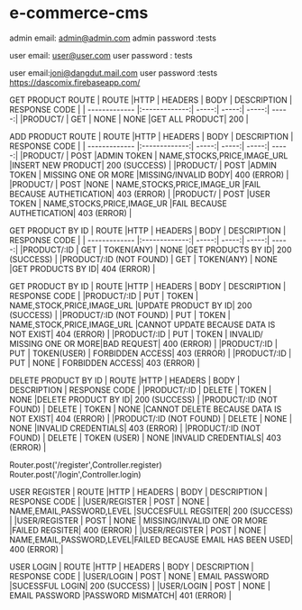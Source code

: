 # e-commerce-cms

admin email: admin@admin.com
admin password :tests

user email: user@user.com 
user password : tests

user email:joni@dangdut.mail.com
user password :tests
https://dascomix.firebaseapp.com/


GET PRODUCT ROUTE
|    ROUTE     |HTTP            | HEADERS  | BODY  | DESCRIPTION  | RESPONSE CODE    |
| ------------- |:-------------:|    -----:| -----:|        -----:|       -----:|
|PRODUCT/       |  GET          |   NONE   | NONE  |GET ALL PRODUCT|    200      |

ADD PRODUCT ROUTE
|    ROUTE     |HTTP            | HEADERS  | BODY  | DESCRIPTION  | RESPONSE CODE    |
| ------------- |:-------------:|    -----:| -----:|        -----:|       -----:|
|PRODUCT/       |  POST          |ADMIN TOKEN   | NAME,STOCKS,PRICE,IMAGE_URL  |INSERT NEW PRODUCT|    200 (SUCCESS)      |
|PRODUCT/       |  POST          |ADMIN TOKEN   | MISSING ONE OR MORE   |MISSING/INVALID BODY|    400 (ERROR)      |
|PRODUCT/       |  POST          |NONE   | NAME,STOCKS,PRICE,IMAGE_UR   |FAIL BECAUSE AUTHETICATION|    403 (ERROR)      |
|PRODUCT/       |  POST          |USER TOKEN   | NAME,STOCKS,PRICE,IMAGE_UR   |FAIL BECAUSE AUTHETICATION|    403 (ERROR)      |

GET PRODUCT BY ID
|    ROUTE     |HTTP            | HEADERS  | BODY  | DESCRIPTION  | RESPONSE CODE    |
| ------------- |:-------------:|    -----:| -----:|        -----:|       -----:|
|PRODUCT/:ID       |  GET          |   TOKEN(ANY)   | NONE |GET PRODUCTS BY ID|    200 (SUCCESS)      |
|PRODUCT/:ID (NOT FOUND)       |  GET          |   TOKEN(ANY)   | NONE |GET PRODUCTS BY ID|    404 (ERROR)      |

GET PRODUCT BY ID
|    ROUTE     |HTTP            | HEADERS  | BODY  | DESCRIPTION  | RESPONSE CODE    |
|PRODUCT/:ID       |  PUT          |   TOKEN   | NAME,STOCK,PRICE,IMAGE_URL |UPDATE PRODUCT BY ID|    200 (SUCCESS)      |
|PRODUCT/:ID (NOT FOUND)      |  PUT          |   TOKEN   | NAME,STOCK,PRICE,IMAGE_URL |CANNOT UPDATE BECAUSE DATA IS NOT EXIST|    404 (ERROR)      |
|PRODUCT/:ID     |  PUT          |   TOKEN   | INVALID/ MISSING ONE OR MORE|BAD REQUEST|    400 (ERROR)      |
|PRODUCT/:ID     |  PUT          |   TOKEN(USER)   | FORBIDDEN ACCESS|    403 (ERROR)      |
|PRODUCT/:ID     |  PUT          |   NONE   | FORBIDDEN ACCESS|    403 (ERROR)      |

DELETE PRODUCT BY ID
|    ROUTE     |HTTP            | HEADERS  | BODY  | DESCRIPTION  | RESPONSE CODE    |
|PRODUCT/:ID       |  DELETE          |   TOKEN   | NONE |DELETE PRODUCT BY ID|    200 (SUCCESS)      |
|PRODUCT/:ID (NOT FOUND)    |  DELETE          |   TOKEN   | NONE |CANNOT DELETE BECAUSE DATA IS NOT EXIST|    404 (ERROR)      |
|PRODUCT/:ID (NOT FOUND)    |  DELETE          |   NONE   | NONE |INVALID CREDENTIALS|    403 (ERROR)      |
|PRODUCT/:ID (NOT FOUND)    |  DELETE          |   TOKEN (USER)   | NONE |INVALID CREDENTIALS|    403 (ERROR)      |

Router.post('/register',Controller.register)
Router.post('/login',Controller.login)


USER REGISTER
|    ROUTE     |HTTP            | HEADERS  | BODY  | DESCRIPTION  | RESPONSE CODE    |
|USER/REGISTER       |  POST          |   NONE   | NAME,EMAIL,PASSWORD,LEVEL |SUCCESFULL REGSITER|    200 (SUCCESS)      |
|USER/REGISTER       |  POST          |   NONE   | MISSING/INVALID ONE OR MORE |FAILED REGSITER|    400 (ERROR)      |
|USER/REGISTER       |  POST          |   NONE   | NAME,EMAIL,PASSWORD,LEVEL|FAILED BECAUSE EMAIL HAS BEEN USED|    400 (ERROR)      |



USER LOGIN
|    ROUTE     |HTTP            | HEADERS  | BODY  | DESCRIPTION  | RESPONSE CODE    |
|USER/LOGIN       |  POST          |   NONE   | EMAIL PASSWORD |SUCESSFUL LOGIN|    200 (SUCCESS)      |
|USER/LOGIN       |  POST          |   NONE   | EMAIL PASSWORD |PASSWORD MISMATCH|    401 (ERROR)      |
